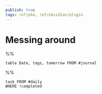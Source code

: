 ```yaml
---
publish: true
tags: ref/pkm, ref/obsidian/plugin
---
```

# Messing around
%%
```dataview
table Date, tags, tomorrow FROM #journal
```
%%
```dataview
task FROM #daily 
WHERE !completed
```


